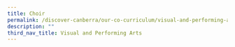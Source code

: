 ```yaml
---
title: Choir
permalink: /discover-canberra/our-co-curriculum/visual-and-performing-arts/choir
description: ""
third_nav_title: Visual and Performing Arts
---
```

